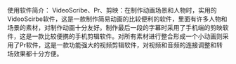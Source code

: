 使用软件简介：
	VideoScribe、Pr、剪映：在制作动画场景和人物时，实用的VideoScirbe软件，这是一款制作简易动画的比较便利的软件，里面有许多人物和场景的素材，对制作动画十分友好。制作最后一段的字幕时采用了手机端的剪映软件，这是一款比较便携的手机剪辑软件。对所有素材进行整合形成一个小动画则采用了Pr软件，这是一款功能强大的视频剪辑软件，对视频和音频的连接调整和转场效果都十分方便。
